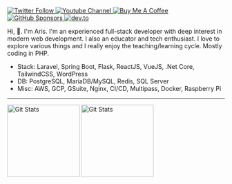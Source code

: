 <p>
  <a href="https://twitter.com/riipandi" target="_blank" rel="noopener noreferrer">
    <img alt="Twitter Follow" src="https://img.shields.io/twitter/follow/riipandi?style=for-the-badge&logo=twitter&logoColor=white">
  </a>
  <a href="https://www.youtube.com/channel/UClJJ1AGD5ycBduz4B-VcINA" target="_blank" rel="noopener noreferrer">
    <img alt="Youtube Channel" src="https://img.shields.io/badge/-YouTube-red?&style=for-the-badge&logo=youtube&logoColor=white">
  </a>
  <a href="https://www.buymeacoffee.com/ars" title="Buy Me A Coffee" target="_blank" rel="noopener noreferrer">
    <img src="https://img.shields.io/badge/buy%20me%20a%20coffee-donate-yellow.svg?style=for-the-badge" alt="Buy Me A Coffee" />
  </a>
  <a href="https://github.com/sponsors/riipandi" target="_blank" rel="noopener noreferrer">
    <img alt="GitHub Sponsors" src="https://img.shields.io/static/v1?label=Sponsor&message=%E2%9D%A4&logo=GitHub&style=for-the-badge">
  </a>
  <a href="https://dev.to/aris" target="_blank" rel="noopener noreferrer">
    <img alt="dev.to" src="https://img.shields.io/badge/DEV.TO-%230A0A0A.svg?&style=for-the-badge&logo=dev-dot-to&logoColor=white">
  </a>
</p>

Hi, 👋. I'm Aris. I'm an experienced full-stack developer with deep interest in modern web development.
I also an educator and tech enthusiast. I love to explore various things and I really enjoy the teaching/learning cycle.
Mostly coding in PHP.

* Stack: Laravel, Spring Boot, Flask, ReactJS, VueJS, .Net Core, TailwindCSS, WordPress
* DB: PostgreSQL, MariaDB/MySQL, Redis, SQL Server
* Misc: AWS, GCP, GSuite, Nginx, CI/CD, Multipass, Docker, Raspberry Pi

---

<img alt="Git Stats" src="https://github-readme-stats.vercel.app/api/top-langs/?username=riipandi&layout=compact&theme=radical" align="left" height="168" />
<img alt="Git Stats" src="https://github-readme-stats.vercel.app/api?username=riipandi&show_icons=true&theme=radical&include_all_commits=true&count_private=true" align="left" height="168" />

<!--
### Hi there 👋

**riipandi/riipandi** is a ✨ _special_ ✨ repository because its `README.md` (this file) appears on your GitHub profile.

Here are some ideas to get you started:

- 🔭 I’m currently working on ...
- 🌱 I’m currently learning ...
- 👯 I’m looking to collaborate on ...
- 🤔 I’m looking for help with ...
- 💬 Ask me about ...
- 📫 How to reach me: ...
- 😄 Pronouns: ...
- ⚡ Fun fact: ...
-->
